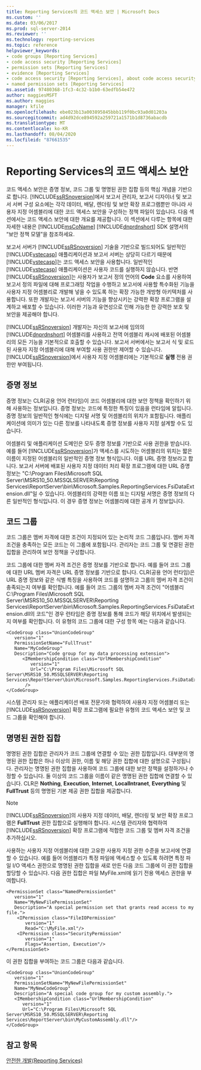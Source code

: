 ```yaml
---
title: Reporting Services의 코드 액세스 보안 | Microsoft Docs
ms.custom: ''
ms.date: 03/06/2017
ms.prod: sql-server-2014
ms.reviewer: ''
ms.technology: reporting-services
ms.topic: reference
helpviewer_keywords:
- code groups [Reporting Services]
- code access security [Reporting Services]
- permission sets [Reporting Services]
- evidence [Reporting Services]
- code access security [Reporting Services], about code access security
- named permission sets [Reporting Services]
ms.assetid: 97480368-1fc3-4c32-b1b0-63edfb54e472
author: maggiesMSFT
ms.author: maggies
manager: kfile
ms.openlocfilehash: ebe023b13a003895845bbb119f0bc93a0d01203a
ms.sourcegitcommit: ad4d92dce894592a259721a1571b1d8736abacdb
ms.translationtype: MT
ms.contentlocale: ko-KR
ms.lasthandoff: 08/04/2020
ms.locfileid: "87661535"
---
```

# <a name="code-access-security-in-reporting-services"></a>Reporting Services의 코드 액세스 보안
  코드 액세스 보안은 증명 정보, 코드 그룹 및 명명된 권한 집합 등의 핵심 개념을 기반으로 합니다. [!INCLUDE[ssRSnoversion](../../../includes/ssrsnoversion-md.md)]에서 보고서 관리자, 보고서 디자이너 및 보고서 서버 구성 요소에는 각각 데이터, 배달, 렌더링 및 보안 확장 프로그램뿐만 아니라 사용자 지정 어셈블리에 대한 코드 액세스 보안을 구성하는 정책 파일이 있습니다. 다음 섹션에서는 코드 액세스 보안에 대한 개요를 제공합니다. 이 섹션에서 다루는 항목에 대한 자세한 내용은 [!INCLUDE[msCoName](../../../includes/msconame-md.md)] [!INCLUDE[dnprdnshort](../../../includes/dnprdnshort-md.md)] SDK 설명서의 “보안 정책 모델”을 참조하세요.  
  
 보고서 서버가 [!INCLUDE[ssRSnoversion](../../../includes/ssrsnoversion-md.md)] 기술을 기반으로 빌드되어도 일반적인 [!INCLUDE[vstecasp](../../../includes/vstecasp-md.md)] 애플리케이션과 보고서 서버는 상당히 다르기 때문에 [!INCLUDE[vstecasp](../../../includes/vstecasp-md.md)]는 코드 액세스 보안을 사용합니다. 일반적인 [!INCLUDE[vstecasp](../../../includes/vstecasp-md.md)] 애플리케이션은 사용자 코드를 실행하지 않습니다. 반면 [!INCLUDE[ssRSnoversion](../../../includes/ssrsnoversion-md.md)]는 사용자가 보고서 정의 언어의 **Code** 요소를 사용하여 보고서 정의 파일에 대해 프로그래밍 작업을 수행하고 보고서에 사용할 특수화된 기능을 사용자 지정 어셈블리로 개발해 넣을 수 있도록 하는 확장 가능한 개방형 아키텍처를 사용합니다. 또한 개발자는 보고서 서버의 기능을 향상시키는 강력한 확장 프로그램을 설계하고 배포할 수 있습니다. 이러한 기능과 유연성으로 인해 가능한 한 강력한 보호 및 보안을 제공해야 합니다.  
  
 [!INCLUDE[ssRSnoversion](../../../includes/ssrsnoversion-md.md)] 개발자는 자신의 보고서에 임의의 [!INCLUDE[dnprdnshort](../../../includes/dnprdnshort-md.md)] 어셈블리를 사용하고 전역 어셈블리 캐시에 배포된 어셈블리의 모든 기능을 기본적으로 호출할 수 있습니다. 보고서 서버에서는 보고서 식 및 로드된 사용자 지정 어셈블리에 대해 부여할 사용 권한만 제어할 수 있습니다. [!INCLUDE[ssRSnoversion](../../../includes/ssrsnoversion-md.md)]에서 사용자 지정 어셈블리에는 기본적으로 **실행** 전용 권한만 부여됩니다.  
  
## <a name="evidence"></a>증명 정보  
 증명 정보는 CLR(공용 언어 런타임)이 코드 어셈블리에 대한 보안 정책을 확인하기 위해 사용하는 정보입니다. 증명 정보는 코드에 특정한 특징이 있음을 런타임에 알립니다. 증명 정보의 일반적인 형식에는 디지털 서명 및 어셈블리의 위치가 포함됩니다. 애플리케이션에 의미가 있는 다른 정보를 나타내도록 증명 정보를 사용자 지정 설계할 수도 있습니다.  
  
 어셈블리 및 애플리케이션 도메인은 모두 증명 정보를 기반으로 사용 권한을 받습니다. 예를 들어 [!INCLUDE[ssRSnoversion](../../../includes/ssrsnoversion-md.md)]가 액세스를 시도하는 어셈블리의 위치는 짧은 이름이 지정된 어셈블리의 일반적인 증명 정보 형식입니다. 이를 URL 증명 정보라고 합니다. 보고서 서버에 배포된 사용자 지정 데이터 처리 확장 프로그램에 대한 URL 증명 정보는 "C:\Program Files\Microsoft SQL Server\MSRS10_50.MSSQLSERVER\Reporting Services\ReportServer\bin\Microsoft.Samples.ReportingServices.FsiDataExtension.dll"일 수 있습니다. 어셈블리의 강력한 이름 또는 디지털 서명은 증명 정보의 다른 일반적인 형식입니다. 이 경우 증명 정보는 어셈블리에 대한 공개 키 정보입니다.  
  
## <a name="code-groups"></a>코드 그룹  
 코드 그룹은 멤버 자격에 대한 조건이 지정되어 있는 논리적 코드 그룹입니다. 멤버 자격 조건을 충족하는 모든 코드는 이 그룹에 포함됩니다. 관리자는 코드 그룹 및 연결된 권한 집합을 관리하여 보안 정책을 구성합니다.  
  
 코드 그룹에 대한 멤버 자격 조건은 증명 정보를 기반으로 합니다. 예를 들어 코드 그룹에 대한 URL 멤버 자격은 URL 증명 정보를 기반으로 합니다. CLR(공용 언어 런타임)은 URL 증명 정보와 같은 식별 특징을 사용하여 코드를 설명하고 그룹의 멤버 자격 조건이 충족되는지 여부를 확인합니다. 예를 들어 코드 그룹의 멤버 자격 조건이 "어셈블리 C:\Program Files\Microsoft SQL Server\MSRS10_50.MSSQLSERVER\Reporting Services\ReportServer\bin\Microsoft.Samples.ReportingServices.FsiDataExtension.dll의 코드"인 경우 런타임은 증명 정보를 통해 코드가 해당 위치에서 발생되는지 여부를 확인합니다. 이 유형의 코드 그룹에 대한 구성 항목 예는 다음과 같습니다.  
  
```  
<CodeGroup class="UnionCodeGroup"  
   version="1"  
   PermissionSetName="FullTrust"  
   Name="MyCodeGroup"  
   Description="Code group for my data processing extension">  
      <IMembershipCondition class="UrlMembershipCondition"  
         version="1"  
         Url="C:\Program Files\Microsoft SQL Server\MSRS10_50.MSSQLSERVER\Reporting Services\ReportServer\bin\Microsoft.Samples.ReportingServices.FsiDataExtension.dll"  
       />  
</CodeGroup>  
```  
  
 시스템 관리자 또는 애플리케이션 배포 전문가와 협력하여 사용자 지정 어셈블리 또는 [!INCLUDE[ssRSnoversion](../../../includes/ssrsnoversion-md.md)] 확장 프로그램에 필요한 유형의 코드 액세스 보안 및 코드 그룹을 확인해야 합니다.  
  
## <a name="named-permission-sets"></a>명명된 권한 집합  
 명명된 권한 집합은 관리자가 코드 그룹에 연결할 수 있는 권한 집합입니다. 대부분의 명명된 권한 집합은 하나 이상의 권한, 이름 및 해당 권한 집합에 대한 설명으로 구성됩니다. 관리자는 명명된 권한 집합을 사용하여 코드 그룹에 대한 보안 정책을 설정하거나 수정할 수 있습니다. 둘 이상의 코드 그룹을 이름이 같은 명명된 권한 집합에 연결할 수 있습니다. CLR은 **Nothing**, **Execution**, **Internet**, **LocalIntranet**, **Everything** 및 **FullTrust** 등의 명명된 기본 제공 권한 집합을 제공합니다.  
  
> [!NOTE]  
>  [!INCLUDE[ssRSnoversion](../../../includes/ssrsnoversion-md.md)]의 사용자 지정 데이터, 배달, 렌더링 및 보안 확장 프로그램은 **FullTrust** 권한 집합으로 실행해야 합니다. 시스템 관리자와 협력하여 [!INCLUDE[ssRSnoversion](../../../includes/ssrsnoversion-md.md)] 확장 프로그램에 적합한 코드 그룹 및 멤버 자격 조건을 추가하십시오.  
  
 사용하는 사용자 지정 어셈블리에 대한 고유한 사용자 지정 권한 수준을 보고서에 연결할 수 있습니다. 예를 들어 어셈블리가 특정 파일에 액세스할 수 있도록 하려면 특정 파일 I/O 액세스 권한으로 명명된 권한 집합을 새로 만든 다음 코드 그룹에 이 권한 집합을 할당할 수 있습니다. 다음 권한 집합은 파일 MyFile.xml에 읽기 전용 액세스 권한을 부여합니다.  
  
```  
<PermissionSet class="NamedPermissionSet"  
   version="1"  
   Name="MyNewFilePermissionSet"  
   Description="A special permission set that grants read access to my file.">  
    <IPermission class="FileIOPermission"  
       version="1"  
       Read="C:\MyFile.xml"/>  
    <IPermission class="SecurityPermission"  
       version="1"  
       Flags="Assertion, Execution"/>  
</PermissionSet>  
```  
  
 이 권한 집합을 부여하는 코드 그룹은 다음과 같습니다.  
  
```  
<CodeGroup class="UnionCodeGroup"  
   version="1"  
   PermissionSetName="MyNewFilePermissionSet"  
   Name="MyNewCodeGroup"  
   Description="A special code group for my custom assembly.">  
   <IMembershipCondition class="UrlMembershipCondition"  
      version="1"  
      Url="C:\Program Files\Microsoft SQL Server\MSRS10_50.MSSQLSERVER\Reporting Services\ReportServer\bin\MyCustomAssembly.dll"/>  
</CodeGroup>  
```  
  
## <a name="see-also"></a>참고 항목  
 [안전한 개발&#40;Reporting Services&#41;](secure-development-reporting-services.md)  
  
  
